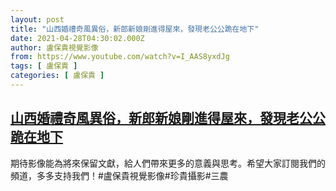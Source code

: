 ```yaml
---
layout: post
title: "山西婚禮奇風異俗，新郎新娘剛進得屋來，發現老公公跪在地下"
date: 2021-04-28T04:30:02.000Z
author: 盧保貴視覺影像
from: https://www.youtube.com/watch?v=I_AAS8yxdJg
tags: [ 盧保貴 ]
categories: [ 盧保貴 ]
---
```

<!--1619584202000-->
[山西婚禮奇風異俗，新郎新娘剛進得屋來，發現老公公跪在地下](https://www.youtube.com/watch?v=I_AAS8yxdJg)
------

<div>
期待影像能為將來保留文獻，給人們帶來更多的意義與思考。希望大家訂閱我們的頻道，多多支持我們！#盧保貴視覺影像#珍貴攝影#三農
</div>
